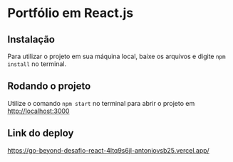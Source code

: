 # Portfólio em React.js

## Instalação

Para utilizar o projeto em sua máquina local, baixe os arquivos e digite `npm install` no terminal. <br>

## Rodando o projeto

Utilize o comando `npm start` no terminal para abrir o projeto em [http://localhost:3000](http://localhost:3000)

## Link do deploy

https://go-beyond-desafio-react-4ltq9s6jl-antoniovsb25.vercel.app/


